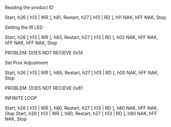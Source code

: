 
Reading the product ID

Start, h26 [ h13 | WR ], h81, 
Restart, h27 [ h13 | RD ], h11 NAK, hFF NAK, Stop

Setting the IR LED

Start, h26 [ h13 | WR ], h83, 
Restart, h27 [ h13 | RD ], h02 NAK, hFF NAK, hFF NAK, hFF NAK, Stop

PROBLEM: DOES NOT RECIEVE 0x14

Set Prox Adjustment

Start, h26 [ h13 | WR ], h8A, 
Restart, h27 [ h13 | RD ], h00 NAK, hFF NAK, Stop

PROBLEM: DOES NOT RECIEVE 0x81

INFINITE LOOP

Start, h26 [ h13 | WR ], h80, 
Restart, h27 [ h13 | RD ], h80 NAK, hFF NAK, Stop
Start, h26 [ h13 | WR ], h80, 
Restart, h27 [ h13 | RD ], h80 NAK, hFF NAK, Stop

